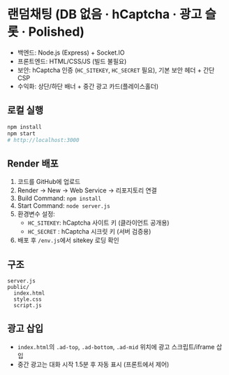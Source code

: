 # 랜덤채팅 (DB 없음 · hCaptcha · 광고 슬롯 · Polished)

- 백엔드: Node.js (Express) + Socket.IO
- 프론트엔드: HTML/CSS/JS (빌드 불필요)
- 보안: hCaptcha 인증 (`HC_SITEKEY`, `HC_SECRET` 필요), 기본 보안 헤더 + 간단 CSP
- 수익화: 상단/하단 배너 + 중간 광고 카드(플레이스홀더)

## 로컬 실행
```bash
npm install
npm start
# http://localhost:3000
```

## Render 배포
1. 코드를 GitHub에 업로드
2. Render → New → Web Service → 리포지토리 연결
3. Build Command: `npm install`
4. Start Command: `node server.js`
5. 환경변수 설정:
   - `HC_SITEKEY`: hCaptcha 사이트 키 (클라이언트 공개용)
   - `HC_SECRET` : hCaptcha 시크릿 키 (서버 검증용)
6. 배포 후 `/env.js`에서 sitekey 로딩 확인

## 구조
```
server.js
public/
  index.html
  style.css
  script.js
```

## 광고 삽입
- `index.html`의 `.ad-top`, `.ad-bottom`, `.ad-mid` 위치에 광고 스크립트/iframe 삽입
- 중간 광고는 대화 시작 1.5분 후 자동 표시 (프론트에서 제어)